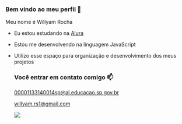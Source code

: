 ### Bem vindo ao meu perfil 🙂

Meu nome é Willyam Rocha

- Eu estou estudando na [Alura](https://www.alura.com.br)
- Estou me desenvolvendo na linguagem JavaScript
- Utilizo esse espaço para organização e desenvolvimento dos meus projetos

  ### Você entrar em contato comigo 📫
  
  00001133140014sp@al.educacao.sp.gov.br
  
  willyam.rs1@gmail.com

  ![](https://media.tenor.com/VK6sQunGgxEAAAAM/energy.gif)
  

